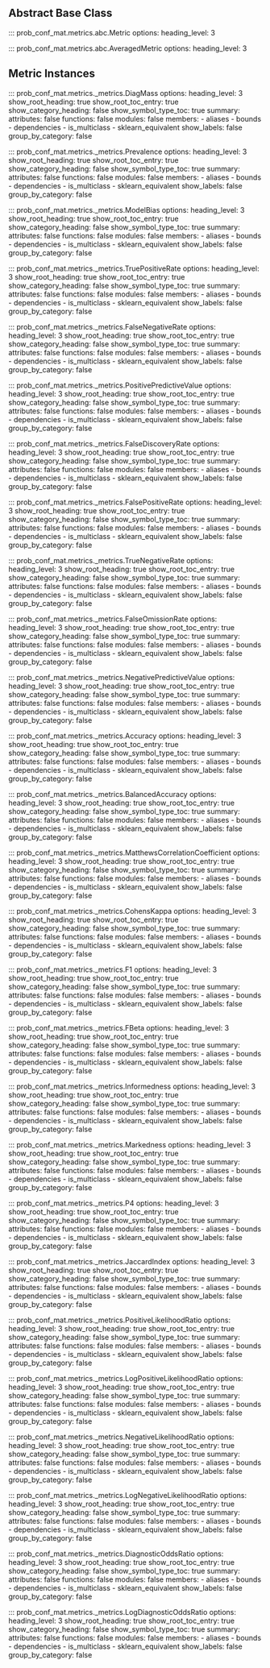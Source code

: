 ## Abstract Base Class

::: prob_conf_mat.metrics.abc.Metric
    options:
        heading_level: 3

::: prob_conf_mat.metrics.abc.AveragedMetric
    options:
        heading_level: 3

## Metric Instances

::: prob_conf_mat.metrics._metrics.DiagMass
    options:
        heading_level: 3
        show_root_heading: true
        show_root_toc_entry: true
        show_category_heading: false
        show_symbol_type_toc: true
        summary:
                attributes: false
                functions: false
                modules: false
        members:
                - aliases
                - bounds
                - dependencies
                - is_multiclass
                - sklearn_equivalent
        show_labels: false
        group_by_category: false

::: prob_conf_mat.metrics._metrics.Prevalence
    options:
        heading_level: 3
        show_root_heading: true
        show_root_toc_entry: true
        show_category_heading: false
        show_symbol_type_toc: true
        summary:
                attributes: false
                functions: false
                modules: false
        members:
                - aliases
                - bounds
                - dependencies
                - is_multiclass
                - sklearn_equivalent
        show_labels: false
        group_by_category: false

::: prob_conf_mat.metrics._metrics.ModelBias
    options:
        heading_level: 3
        show_root_heading: true
        show_root_toc_entry: true
        show_category_heading: false
        show_symbol_type_toc: true
        summary:
                attributes: false
                functions: false
                modules: false
        members:
                - aliases
                - bounds
                - dependencies
                - is_multiclass
                - sklearn_equivalent
        show_labels: false
        group_by_category: false

::: prob_conf_mat.metrics._metrics.TruePositiveRate
    options:
        heading_level: 3
        show_root_heading: true
        show_root_toc_entry: true
        show_category_heading: false
        show_symbol_type_toc: true
        summary:
                attributes: false
                functions: false
                modules: false
        members:
                - aliases
                - bounds
                - dependencies
                - is_multiclass
                - sklearn_equivalent
        show_labels: false
        group_by_category: false

::: prob_conf_mat.metrics._metrics.FalseNegativeRate
    options:
        heading_level: 3
        show_root_heading: true
        show_root_toc_entry: true
        show_category_heading: false
        show_symbol_type_toc: true
        summary:
                attributes: false
                functions: false
                modules: false
        members:
                - aliases
                - bounds
                - dependencies
                - is_multiclass
                - sklearn_equivalent
        show_labels: false
        group_by_category: false

::: prob_conf_mat.metrics._metrics.PositivePredictiveValue
    options:
        heading_level: 3
        show_root_heading: true
        show_root_toc_entry: true
        show_category_heading: false
        show_symbol_type_toc: true
        summary:
                attributes: false
                functions: false
                modules: false
        members:
                - aliases
                - bounds
                - dependencies
                - is_multiclass
                - sklearn_equivalent
        show_labels: false
        group_by_category: false

::: prob_conf_mat.metrics._metrics.FalseDiscoveryRate
    options:
        heading_level: 3
        show_root_heading: true
        show_root_toc_entry: true
        show_category_heading: false
        show_symbol_type_toc: true
        summary:
                attributes: false
                functions: false
                modules: false
        members:
                - aliases
                - bounds
                - dependencies
                - is_multiclass
                - sklearn_equivalent
        show_labels: false
        group_by_category: false

::: prob_conf_mat.metrics._metrics.FalsePositiveRate
    options:
        heading_level: 3
        show_root_heading: true
        show_root_toc_entry: true
        show_category_heading: false
        show_symbol_type_toc: true
        summary:
                attributes: false
                functions: false
                modules: false
        members:
                - aliases
                - bounds
                - dependencies
                - is_multiclass
                - sklearn_equivalent
        show_labels: false
        group_by_category: false

::: prob_conf_mat.metrics._metrics.TrueNegativeRate
    options:
        heading_level: 3
        show_root_heading: true
        show_root_toc_entry: true
        show_category_heading: false
        show_symbol_type_toc: true
        summary:
                attributes: false
                functions: false
                modules: false
        members:
                - aliases
                - bounds
                - dependencies
                - is_multiclass
                - sklearn_equivalent
        show_labels: false
        group_by_category: false

::: prob_conf_mat.metrics._metrics.FalseOmissionRate
    options:
        heading_level: 3
        show_root_heading: true
        show_root_toc_entry: true
        show_category_heading: false
        show_symbol_type_toc: true
        summary:
                attributes: false
                functions: false
                modules: false
        members:
                - aliases
                - bounds
                - dependencies
                - is_multiclass
                - sklearn_equivalent
        show_labels: false
        group_by_category: false

::: prob_conf_mat.metrics._metrics.NegativePredictiveValue
    options:
        heading_level: 3
        show_root_heading: true
        show_root_toc_entry: true
        show_category_heading: false
        show_symbol_type_toc: true
        summary:
                attributes: false
                functions: false
                modules: false
        members:
                - aliases
                - bounds
                - dependencies
                - is_multiclass
                - sklearn_equivalent
        show_labels: false
        group_by_category: false

::: prob_conf_mat.metrics._metrics.Accuracy
    options:
        heading_level: 3
        show_root_heading: true
        show_root_toc_entry: true
        show_category_heading: false
        show_symbol_type_toc: true
        summary:
                attributes: false
                functions: false
                modules: false
        members:
                - aliases
                - bounds
                - dependencies
                - is_multiclass
                - sklearn_equivalent
        show_labels: false
        group_by_category: false

::: prob_conf_mat.metrics._metrics.BalancedAccuracy
    options:
        heading_level: 3
        show_root_heading: true
        show_root_toc_entry: true
        show_category_heading: false
        show_symbol_type_toc: true
        summary:
                attributes: false
                functions: false
                modules: false
        members:
                - aliases
                - bounds
                - dependencies
                - is_multiclass
                - sklearn_equivalent
        show_labels: false
        group_by_category: false

::: prob_conf_mat.metrics._metrics.MatthewsCorrelationCoefficient
    options:
        heading_level: 3
        show_root_heading: true
        show_root_toc_entry: true
        show_category_heading: false
        show_symbol_type_toc: true
        summary:
                attributes: false
                functions: false
                modules: false
        members:
                - aliases
                - bounds
                - dependencies
                - is_multiclass
                - sklearn_equivalent
        show_labels: false
        group_by_category: false

::: prob_conf_mat.metrics._metrics.CohensKappa
    options:
        heading_level: 3
        show_root_heading: true
        show_root_toc_entry: true
        show_category_heading: false
        show_symbol_type_toc: true
        summary:
                attributes: false
                functions: false
                modules: false
        members:
                - aliases
                - bounds
                - dependencies
                - is_multiclass
                - sklearn_equivalent
        show_labels: false
        group_by_category: false

::: prob_conf_mat.metrics._metrics.F1
    options:
        heading_level: 3
        show_root_heading: true
        show_root_toc_entry: true
        show_category_heading: false
        show_symbol_type_toc: true
        summary:
                attributes: false
                functions: false
                modules: false
        members:
                - aliases
                - bounds
                - dependencies
                - is_multiclass
                - sklearn_equivalent
        show_labels: false
        group_by_category: false

::: prob_conf_mat.metrics._metrics.FBeta
    options:
        heading_level: 3
        show_root_heading: true
        show_root_toc_entry: true
        show_category_heading: false
        show_symbol_type_toc: true
        summary:
                attributes: false
                functions: false
                modules: false
        members:
                - aliases
                - bounds
                - dependencies
                - is_multiclass
                - sklearn_equivalent
        show_labels: false
        group_by_category: false

::: prob_conf_mat.metrics._metrics.Informedness
    options:
        heading_level: 3
        show_root_heading: true
        show_root_toc_entry: true
        show_category_heading: false
        show_symbol_type_toc: true
        summary:
                attributes: false
                functions: false
                modules: false
        members:
                - aliases
                - bounds
                - dependencies
                - is_multiclass
                - sklearn_equivalent
        show_labels: false
        group_by_category: false

::: prob_conf_mat.metrics._metrics.Markedness
    options:
        heading_level: 3
        show_root_heading: true
        show_root_toc_entry: true
        show_category_heading: false
        show_symbol_type_toc: true
        summary:
                attributes: false
                functions: false
                modules: false
        members:
                - aliases
                - bounds
                - dependencies
                - is_multiclass
                - sklearn_equivalent
        show_labels: false
        group_by_category: false

::: prob_conf_mat.metrics._metrics.P4
    options:
        heading_level: 3
        show_root_heading: true
        show_root_toc_entry: true
        show_category_heading: false
        show_symbol_type_toc: true
        summary:
                attributes: false
                functions: false
                modules: false
        members:
                - aliases
                - bounds
                - dependencies
                - is_multiclass
                - sklearn_equivalent
        show_labels: false
        group_by_category: false

::: prob_conf_mat.metrics._metrics.JaccardIndex
    options:
        heading_level: 3
        show_root_heading: true
        show_root_toc_entry: true
        show_category_heading: false
        show_symbol_type_toc: true
        summary:
                attributes: false
                functions: false
                modules: false
        members:
                - aliases
                - bounds
                - dependencies
                - is_multiclass
                - sklearn_equivalent
        show_labels: false
        group_by_category: false

::: prob_conf_mat.metrics._metrics.PositiveLikelihoodRatio
    options:
        heading_level: 3
        show_root_heading: true
        show_root_toc_entry: true
        show_category_heading: false
        show_symbol_type_toc: true
        summary:
                attributes: false
                functions: false
                modules: false
        members:
                - aliases
                - bounds
                - dependencies
                - is_multiclass
                - sklearn_equivalent
        show_labels: false
        group_by_category: false

::: prob_conf_mat.metrics._metrics.LogPositiveLikelihoodRatio
    options:
        heading_level: 3
        show_root_heading: true
        show_root_toc_entry: true
        show_category_heading: false
        show_symbol_type_toc: true
        summary:
                attributes: false
                functions: false
                modules: false
        members:
                - aliases
                - bounds
                - dependencies
                - is_multiclass
                - sklearn_equivalent
        show_labels: false
        group_by_category: false

::: prob_conf_mat.metrics._metrics.NegativeLikelihoodRatio
    options:
        heading_level: 3
        show_root_heading: true
        show_root_toc_entry: true
        show_category_heading: false
        show_symbol_type_toc: true
        summary:
                attributes: false
                functions: false
                modules: false
        members:
                - aliases
                - bounds
                - dependencies
                - is_multiclass
                - sklearn_equivalent
        show_labels: false
        group_by_category: false

::: prob_conf_mat.metrics._metrics.LogNegativeLikelihoodRatio
    options:
        heading_level: 3
        show_root_heading: true
        show_root_toc_entry: true
        show_category_heading: false
        show_symbol_type_toc: true
        summary:
                attributes: false
                functions: false
                modules: false
        members:
                - aliases
                - bounds
                - dependencies
                - is_multiclass
                - sklearn_equivalent
        show_labels: false
        group_by_category: false

::: prob_conf_mat.metrics._metrics.DiagnosticOddsRatio
    options:
        heading_level: 3
        show_root_heading: true
        show_root_toc_entry: true
        show_category_heading: false
        show_symbol_type_toc: true
        summary:
                attributes: false
                functions: false
                modules: false
        members:
                - aliases
                - bounds
                - dependencies
                - is_multiclass
                - sklearn_equivalent
        show_labels: false
        group_by_category: false

::: prob_conf_mat.metrics._metrics.LogDiagnosticOddsRatio
    options:
        heading_level: 3
        show_root_heading: true
        show_root_toc_entry: true
        show_category_heading: false
        show_symbol_type_toc: true
        summary:
                attributes: false
                functions: false
                modules: false
        members:
                - aliases
                - bounds
                - dependencies
                - is_multiclass
                - sklearn_equivalent
        show_labels: false
        group_by_category: false
